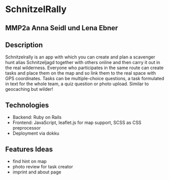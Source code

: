 # SchnitzelRally
## MMP2a Anna Seidl und Lena Ebner

## Description

Schnitzelrally is an app with which you can create and plan a scavenger hunt alias Schnitzeljagd together with others online and then carry it out in the real wilderness.
Everyone who participates in the same route can create tasks and place them on the map and so link them to the real space with GPS coordinates.
Tasks can be multiple-choice questions, a task formulated in text for the whole team, a quiz question or photo upload.
Similar to geocaching but wilder!

## Technologies
- Backend: Ruby on Rails
- Frontend: JavaScript, leaflet.js for map support, SCSS as CSS preprocessor
- Deployment via dokku

## Features Ideas
- find hint on map
- photo review for task creator
- imprint and about page

